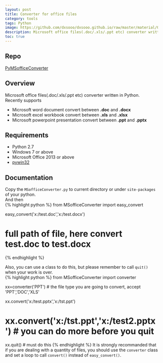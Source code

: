 ```yaml
---
layout: post
title: Converter for office files 
category: tools
tags: Python
image: https://github.com/dxsooo/dxsooo.github.io/raw/master/material/Office2013.jpg
description: Microsoft office files(.doc/.xls/.ppt etc) converter written in Python.
toc: true
---
```


## Repo
[PyMSofficeConverter](https://github.com/dxsooo/PyMSofficeConverter)

## Overview  
Microsoft office files(.doc/.xls/.ppt etc) converter written in Python.  
Recently supports  

*  Microsoft word document convert between **.doc** and **.docx**  
*  Microsoft excel workbook convert between **.xls** and **.xlsx**  
*  Microsoft powerpoint presentation convert between **.ppt** and **.pptx**

## Requirements  
* Python 2.7
* Windows 7 or above
* Microsoft Office 2013 or above
* [pywin32](http://sourceforge.net/projects/pywin32/)

## Documentation
Copy the `MSofficeConverter.py` to current directory or under `site-packages` of your python.  
And then  
{% highlight python %}
from MSofficeConverter import easy_convert

easy_convert('x:/test.doc','x:/test.docx') 
# full path of file, here convert test.doc to test.docx
{% endhighlight %}

Also, you can use a class to do this, but please remember to call `quit()` when your work is over.  
{% highlight python %}
from MSofficeConverter import converter

xx=converter('PPT') # the file type you are going to convert, accept 'PPT','DOC','XLS'

xx.convert('x:/test.pptx','x:/tst.ppt')
# xx.convert('x:/tst.ppt','x:/test2.pptx') # you can do more before you quit

xx.quit() # must do this
{% endhighlight %}
It is strongly recommanded that if you are dealing with a quantity of files, you should use the `converter` class and set a loop to call `convert()` instead of `easy_convert()`.